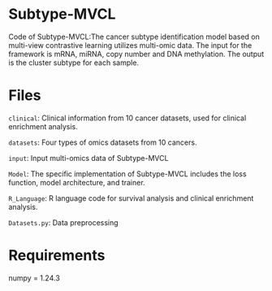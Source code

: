 # Subtype-MVCL
Code of Subtype-MVCL:The cancer subtype identification model based on multi-view contrastive learning utilizes multi-omic data. The input for the framework is mRNA, miRNA, copy number and DNA methylation. The output is the cluster subtype for each sample.
# Files
`clinical`: Clinical information from 10 cancer datasets, used for clinical enrichment analysis.

`datasets`: Four types of omics datasets from 10 cancers.

`input`: Input multi-omics data of Subtype-MVCL

`Model`: The specific implementation of Subtype-MVCL includes the loss function, model architecture, and trainer.

`R_Language`: R language code for survival analysis and clinical enrichment analysis.

`Datasets.py`: Data preprocessing
# Requirements
numpy = 1.24.3
